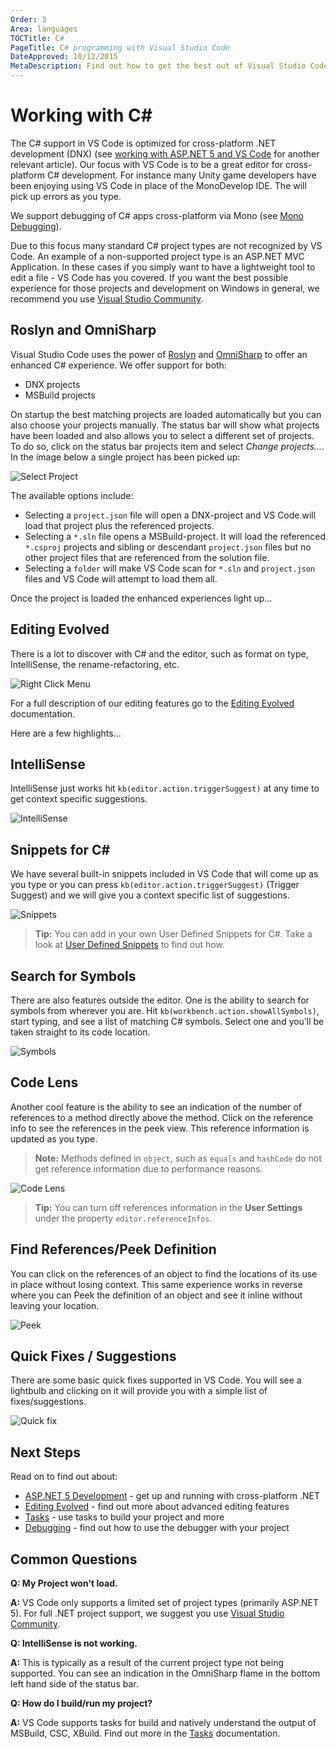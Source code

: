 ```yaml
---
Order: 3
Area: languages
TOCTitle: C#
PageTitle: C# programming with Visual Studio Code
DateApproved: 10/12/2015
MetaDescription: Find out how to get the best out of Visual Studio Code and C#.
---
```



# Working with C&#35;

The C# support in VS Code is optimized for cross-platform .NET development (DNX) (see [working with ASP.NET 5 and VS Code](/docs/runtimes/ASPnet5.md) for another relevant article).  Our focus with VS Code is to be a great editor for cross-platform C# development.  For instance many Unity game developers have been enjoying using VS Code in place of the MonoDevelop IDE.  The will pick up errors as you type.

We support debugging of C# apps cross-platform via Mono (see [Mono Debugging](/Docs/editor/debugging.md#mono-debugging)).

Due to this focus many standard C# project types are not recognized by VS Code.  An example of a non-supported project type is an ASP.NET MVC Application.  In these cases if you simply want to have a lightweight tool to edit a file - VS Code has you covered.  If you want the best possible experience for those projects and development on Windows in general, we recommend you use [Visual Studio Community](https://www.visualstudio.com/products/visual-studio-community-vs).



## Roslyn and OmniSharp
Visual Studio Code uses the power of [Roslyn](https://github.com/dotnet/roslyn) and [OmniSharp](http://www.omnisharp.net) to offer an enhanced C# experience.  We offer support for both:
- DNX projects
- MSBuild projects

On startup the best matching projects are loaded automatically but you can also choose your projects manually.  The status bar will show what projects have been loaded and also allows you to select a different set of projects. To do so, click on the status bar projects item and select *Change projects…*.  In the image below a single project has been picked up:

![Select Project](images/csharp/selectproject.png)

The available options include:

* Selecting a ```project.json``` file will open a DNX-project and VS Code will load that project plus the referenced projects.
* Selecting a ```*.sln``` file opens a MSBuild-project. It will load the referenced ```*.csproj``` projects and sibling or descendant ```project.json``` files but no other project files that are referenced from the solution file.
* Selecting a ```folder``` will make VS Code scan for ```*.sln``` and ```project.json``` files and VS Code will attempt to load them all.

Once the project is loaded the enhanced experiences light up...


## Editing Evolved
There is a lot to discover with C# and the editor, such as format on type, IntelliSense, the rename-refactoring, etc.

![Right Click Menu](images/csharp/editingevolved.png)

For a full description of our editing features go to the [Editing Evolved](/docs/editor/editingevolved.md) documentation.

Here are a few highlights...

## IntelliSense
IntelliSense just works hit `kb(editor.action.triggerSuggest)` at any time to get context specific suggestions.

![IntelliSense](images/csharp/intellisense.png)

## Snippets for C&#35;
We have several built-in snippets included in VS Code that will come up as you type or you can press `kb(editor.action.triggerSuggest)` (Trigger Suggest) and we will give you a context specific list of suggestions.

![Snippets](images/csharp/snippet.png)

>**Tip:** You can add in your own User Defined Snippets for C#.  Take a look at [User Defined Snippets](/docs/customization/userdefinedsnippets.md) to find out how.

## Search for Symbols
There are also features outside the editor. One is the ability to search for symbols from wherever you are. Hit `kb(workbench.action.showAllSymbols)`, start typing, and see a list of matching C# symbols. Select one and you’ll be taken straight to its code location.

![Symbols](images/csharp/symbols.png)

## Code Lens
Another cool feature is the ability to see an indication of the number of references to a method directly above the method. Click on the reference info to see the references in the peek view.  This reference information is updated as you type.

>**Note:** Methods defined in `object`, such as `equals` and `hashCode` do not get reference information due to performance reasons.

![Code Lens](images/csharp/codelens.png)

>**Tip:** You can turn off references information in the __User Settings__ under the property `editor.referenceInfos`.


## Find References/Peek Definition

You can click on the references of an object to find the locations of its use in place without losing context.  This same experience works in reverse where you can Peek the definition of an object and see it inline without leaving your location.

![Peek](images/csharp/peek.png)


## Quick Fixes / Suggestions
There are some basic quick fixes supported in VS Code.  You will see a lightbulb and clicking on it will provide you with a simple list of fixes/suggestions.

![Quick fix](images/csharp/lightbulb.png)



## Next Steps
Read on to find out about:

* [ASP.NET 5 Development](/docs/runtimes/ASPnet5.md) - get up and running with cross-platform .NET
* [Editing Evolved](/docs/editor/editingevolved.md) - find out more about advanced editing features
* [Tasks](/docs/editor/tasks.md) - use tasks to build your project and more
* [Debugging](/docs/editor/debugging.md) - find out how to use the debugger with your project



## Common Questions

**Q: My Project won't load.**

**A:** VS Code only supports a limited set of project types (primarily ASP.NET 5).  For full .NET project support, we suggest you use [Visual Studio Community](https://www.visualstudio.com/products/visual-studio-community-vs).

**Q: IntelliSense is not working.**

**A:** This is typically as a result of the current project type not being supported.  You can see an indication in the OmniSharp flame in the bottom left hand side of the status bar.

**Q: How do I build/run my project?**

**A:** VS Code supports tasks for build and natively understand the output of MSBuild, CSC, XBuild.  Find out more in the [Tasks](/docs/editor/tasks.md) documentation.

